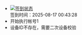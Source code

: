 - [![签到状态](https://github.com/womade/Cloud189-Actions/actions/workflows/main.yml/badge.svg?branch=main)](https://github.com/womade/Cloud189-Actions/actions/workflows/main.yml) <br> 签到时间：2025-08-17 00:43:28
- 开始执行帐号1
- 设备ID不存在，需要二次设备校验
